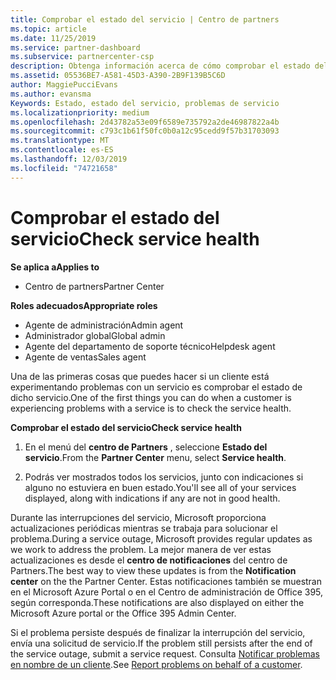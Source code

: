 ```yaml
---
title: Comprobar el estado del servicio | Centro de partners
ms.topic: article
ms.date: 11/25/2019
ms.service: partner-dashboard
ms.subservice: partnercenter-csp
description: Obtenga información acerca de cómo comprobar el estado del servicio de un cliente cuando experimentan un problema con un servicio.
ms.assetid: 05536BE7-A581-45D3-A390-2B9F139B5C6D
author: MaggiePucciEvans
ms.author: evansma
Keywords: Estado, estado del servicio, problemas de servicio
ms.localizationpriority: medium
ms.openlocfilehash: 2d43782a53e09f6589e735792a2de46987822a4b
ms.sourcegitcommit: c793c1b61f50fc0b0a12c95cedd9f57b31703093
ms.translationtype: MT
ms.contentlocale: es-ES
ms.lasthandoff: 12/03/2019
ms.locfileid: "74721658"
---
```

# <a name="check-service-health"></a><span data-ttu-id="77353-104">Comprobar el estado del servicio</span><span class="sxs-lookup"><span data-stu-id="77353-104">Check service health</span></span>

<span data-ttu-id="77353-105">**Se aplica a**</span><span class="sxs-lookup"><span data-stu-id="77353-105">**Applies to**</span></span>

- <span data-ttu-id="77353-106">Centro de partners</span><span class="sxs-lookup"><span data-stu-id="77353-106">Partner Center</span></span>

<span data-ttu-id="77353-107">**Roles adecuados**</span><span class="sxs-lookup"><span data-stu-id="77353-107">**Appropriate roles**</span></span>

- <span data-ttu-id="77353-108">Agente de administración</span><span class="sxs-lookup"><span data-stu-id="77353-108">Admin agent</span></span>
- <span data-ttu-id="77353-109">Administrador global</span><span class="sxs-lookup"><span data-stu-id="77353-109">Global admin</span></span>
- <span data-ttu-id="77353-110">Agente del departamento de soporte técnico</span><span class="sxs-lookup"><span data-stu-id="77353-110">Helpdesk agent</span></span>
- <span data-ttu-id="77353-111">Agente de ventas</span><span class="sxs-lookup"><span data-stu-id="77353-111">Sales agent</span></span>

<span data-ttu-id="77353-112">Una de las primeras cosas que puedes hacer si un cliente está experimentando problemas con un servicio es comprobar el estado de dicho servicio.</span><span class="sxs-lookup"><span data-stu-id="77353-112">One of the first things you can do when a customer is experiencing problems with a service is to check the service health.</span></span>

<span data-ttu-id="77353-113">**Comprobar el estado del servicio**</span><span class="sxs-lookup"><span data-stu-id="77353-113">**Check service health**</span></span>

1.  <span data-ttu-id="77353-114">En el menú del **centro de Partners** , seleccione **Estado del servicio**.</span><span class="sxs-lookup"><span data-stu-id="77353-114">From the **Partner Center** menu, select **Service health**.</span></span> 

2.  <span data-ttu-id="77353-115">Podrás ver mostrados todos los servicios, junto con indicaciones si alguno no estuviera en buen estado.</span><span class="sxs-lookup"><span data-stu-id="77353-115">You'll see all of your services displayed, along with indications if any are not in good health.</span></span> 

<span data-ttu-id="77353-116">Durante las interrupciones del servicio, Microsoft proporciona actualizaciones periódicas mientras se trabaja para solucionar el problema.</span><span class="sxs-lookup"><span data-stu-id="77353-116">During a service outage, Microsoft provides regular updates as we work to address the problem.</span></span> <span data-ttu-id="77353-117">La mejor manera de ver estas actualizaciones es desde el **centro de notificaciones** del centro de Partners.</span><span class="sxs-lookup"><span data-stu-id="77353-117">The best way to view these updates is from the **Notification center** on the the Partner Center.</span></span> <span data-ttu-id="77353-118">Estas notificaciones también se muestran en el Microsoft Azure Portal o en el Centro de administración de Office 395, según corresponda.</span><span class="sxs-lookup"><span data-stu-id="77353-118">These notifications are also displayed on either the Microsoft Azure portal or the Office 395 Admin Center.</span></span>

<span data-ttu-id="77353-119">Si el problema persiste después de finalizar la interrupción del servicio, envía una solicitud de servicio.</span><span class="sxs-lookup"><span data-stu-id="77353-119">If the problem still persists after the end of the service outage, submit a service request.</span></span> <span data-ttu-id="77353-120">Consulta [Notificar problemas en nombre de un cliente](report-problems-on-behalf-of-a-customer.md).</span><span class="sxs-lookup"><span data-stu-id="77353-120">See [Report problems on behalf of a customer](report-problems-on-behalf-of-a-customer.md).</span></span>

 

 



